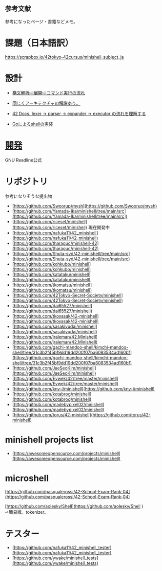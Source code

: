 参考文献
---
参考になったページ・書籍などメモ。

# 課題（日本語訳）
https://scrapbox.io/42tokyo-42cursus/minishell_subject_ja

# 設計
- [構文解析⇨展開⇨コマンド実行の流れ](https://www.aosabook.org/en/bash.html  )

- [同じくアーキテクチャの解説あり。](https://developer.ibm.com/tutorials/l-linux-shells/  )

- [42 Docs. lexer -> parser -> expander -> executor の流れを理解する](https://harm-smits.github.io/42docs/projects/minishell  )

- [Goによるshellの実装](https://hackmd.io/@jyami/HJzohRn2D  )

# [開発](https://tiswww.case.edu/php/chet/readline/rltop.html)
GNU Readline公式
# リポジトリ
参考になりそうな提出物

- [https://github.com/Swoorup/mysh](https://github.com/Swoorup/mysh)
- [https://github.com/Yamada-Ika/minishell/tree/main/src](https://github.com/Yamada-Ika/minishell/tree/main/src])
- [https://github.com/riceset/minishell](https://github.com/riceset/minishell) 現在開発中
- [https://github.com/nafuka11/42_minishell](https://github.com/nafuka11/42_minishell)
- [https://github.com/tharaguc/minishell-42](https://github.com/tharaguc/minishell-42)
- [https://github.com/Shuta-syd/42-minishell/tree/main/src](https://github.com/Shuta-syd/42-minishell/tree/main/src)
- [https://github.com/kohkubo/minishell](https://github.com/kohkubo/minishell)
- [https://github.com/katataku/minishell](https://github.com/katataku/minishell)
- [https://github.com/tkomatsu/minishell](https://github.com/tkomatsu/minishell)
- [https://github.com/42Tokyo-Secret-Society/minishell](https://github.com/42Tokyo-Secret-Society/minishell)
- [https://github.com/dai65527/minishell](https://github.com/dai65527/minishell)
- [https://github.com/tkoyasak/42-minishell](https://github.com/tkoyasak/42-minishell)
- [https://github.com/sasakiyudai/minishell](https://github.com/sasakiyudai/minishell)
- [https://github.com/jraleman/42.Minishell](https://github.com/jraleman/42.Minishell)
- [https://github.com/gachi-mandoo-shell/kimchi-mandoo-shell/tree/31c3b2f45bf9dd19dd200f07ba6083534ad160bf](https://github.com/gachi-mandoo-shell/kimchi-mandoo-shell/tree/31c3b2f45bf9dd19dd200f07ba6083534ad160bf)
- [https://github.com/JaeSeoKim/minishell](https://github.com/JaeSeoKim/minishell)
- [https://github.com/Eywek/42/tree/master/minishell](https://github.com/Eywek/42/tree/master/minishell)
- [https://github.com/kny-i/minishell](https://github.com/kny-i/minishell)
- [https://github.com/kotabrog/minishell](https://github.com/kotabrog/minishell)
- [https://github.com/madebypixel02/minishell](https://github.com/madebypixel02/minishell)
- [https://github.com/torus/42-minishell](https://github.com/torus/42-minishell)
# minishell projects list
- [https://awesomeopensource.com/projects/minishell](https://awesomeopensource.com/projects/minishell)
# microshell
[https://github.com/pasqualerossi/42-School-Exam-Rank-04](https://github.com/pasqualerossi/42-School-Exam-Rank-04)

[https://github.com/aolesky/Shell](https://github.com/aolesky/Shell  )  
⇨簡易版。tokenizer。

# テスター
- [https://github.com/nafuka11/42_minishell_tester](https://github.com/nafuka11/42_minishell_tester)
- [https://github.com/ywake/minishell_tests](https://github.com/ywake/minishell_tests)
